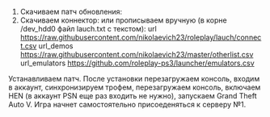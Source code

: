 1. Скачиваем патч обновления: 
2. Скачиваем коннектор: или прописываем вручную (в корне /dev_hdd0 файл lauch.txt с текстом):
url https://raw.githubusercontent.com/nikolaevich23/roleplay/lauch/connect.csv
url_demos https://raw.githubusercontent.com/nikolaevich23/master/otherlist.csv
url_emulators https://github.com/roleplay-ps3/launcher/emulators.csv
 
Устанавливаем патч. После установки перезагружаем консоль, входим в аккаунт, синхронизируем трофем, перезагружаем консоль, включаем HEN (в аккаунт PSN еще раз входить не нужно), запускаем Grand Theft Auto V. Игра начнет самостоятельно присоеденяться к серверу №1. 

